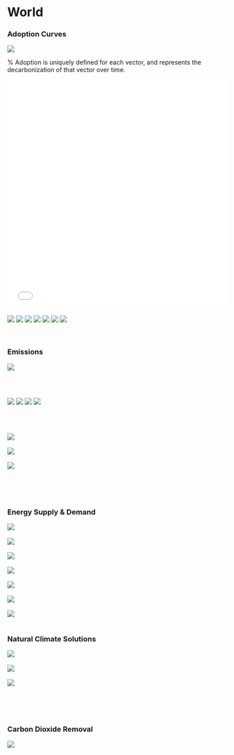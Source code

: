 # World

### Adoption Curves

![](../podi/data/figs/scurves-World)

% Adoption is uniquely defined for each vector, and represents the decarbonization of that vector over time.


<iframe id="igraph" scrolling="no" style="border:none;" seamless="seamless" src= "fig1.html" height="525" width="100%"></iframe>


<br/>

![](../podi/data/figs/scurves_ind-Grid-World)
![](../podi/data/figs/scurves_ind-Transport-World)
![](../podi/data/figs/scurves_ind-Buildings-World)
![](../podi/data/figs/scurves_ind-Industry-World)
![](../podi/data/figs/scurves_ind-RegenerativeAgriculture-World)
![](../podi/data/figs/scurves_ind-Forests&Wetlands-World)
![](../podi/data/figs/scurves_ind-CarbonDioxideRemoval-World)

<br/>

### Emissions

![](../podi/data/figs/mitigationwedges-World)

<br/><br/>

![](../podi/data/figs/temperature)
![](../podi/data/figs/sensitivity)
![](../podi/data/figs/forcing)
![](../podi/data/figs/co2conc)

<br/><br/>

![](../podi/data/figs/emissions-ffi_emissions)<br/><br/>
![](../podi/data/figs/emissions-CH4_emissions)<br/><br/>
![](../podi/data/figs/emissions-N2O_emissions)<br/><br/>

<br/><br/>

### Energy Supply & Demand

![](../podi/data/figs/energydemand_pathway-World)<br/><br/>
![](../podi/data/figs/energysupply_pathway-World)<br/><br/>
![](../podi/data/figs/electricity_pathway-World)<br/><br/>
![](../podi/data/figs/elecbysector_pathway-World)<br/><br/>
![](../podi/data/figs/buildings_pathway-World)<br/><br/>
![](../podi/data/figs/industry_pathway-World)<br/><br/>
![](../podi/data/figs/transport_pathway-World)<br/><br/>

### Natural Climate Solutions

![](../podi/data/figs/ra_pathway-World)<br/><br/>
![](../podi/data/figs/fw_pathway-World)<br/><br/>
![](../podi/data/figs/afolu_pathway-World)<br/><br/>

<br/><br/>

### Carbon Dioxide Removal

![](../podi/data/figs/cdr_pathway-World )<br/><br/>
